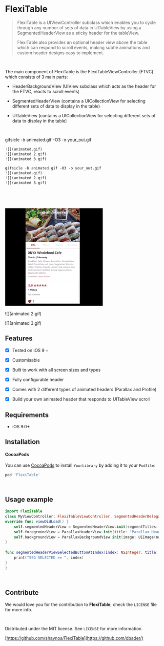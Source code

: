 FlexiTable
==========

>   FlexiTable is a UIViewController subclass which enables you to cycle through
>   any number of sets of data in UITableView by using a SegmentedHeaderView as
>   a sticky header for the tableView.  
>     
>   FlexiTable also provides an optional header view above the table which can
>   respond to scroll events, making subtle animations and custom header designs
>   easy to implement.

 

The main component of FlexiTable is the FlexiTableViewController (FTVC) which
consists of 3 main parts:

-   HeaderBackgroundView (UIView subclass which acts as the header for the FTVC,
    reacts to scroll events)

-   SegmentedHeaderView (contains a UICollectionView for selecting different
    sets of data to display in the table)

-   UITableView (contains a UICollectionView for selecting different sets of
    data to display in the table)

 

gifsicle -b animated.gif -O3 -o your_out.gif  


~~~~~~~~~~~~~~~~~~~~~~~~~~~~~~~~~~~~~~~~~~~~~~~~~~~~~~~~~~~~~~~~~~~~~~~~~~~~~~~~
![](animated.gif)
![](animated 2.gif)
![](animated 3.gif)
~~~~~~~~~~~~~~~~~~~~~~~~~~~~~~~~~~~~~~~~~~~~~~~~~~~~~~~~~~~~~~~~~~~~~~~~~~~~~~~~

~~~~~~~~~~~~~~~~~~~~~~~~~~~~~~~~~~~~~~~~~~~~~~~~~~~~~~~~~~~~~~~~~~~~~~~~~~~~~~~~
gifsicle -b animated.gif -O3 -o your_out.gif
![](animated.gif)
![](animated 2.gif)
![](animated 3.gif)
~~~~~~~~~~~~~~~~~~~~~~~~~~~~~~~~~~~~~~~~~~~~~~~~~~~~~~~~~~~~~~~~~~~~~~~~~~~~~~~~

 

 

![](animated.gif)

![](animated 2.gif)

![](animated 3.gif)

Features
--------

-   [x] Tested on iOS 9 +

-   [X] Customisable

-   [x] Built to work with all screen sizes and types

-   [x] Fully configurable header

-   [x] Comes with 2 different types of animated headers (Parallax and Profile)

-   [x] Build your own animated header that responds to UITableView scroll

Requirements
------------

-   iOS 9.0+

Installation
------------

#### CocoaPods

You can use [CocoaPods](http://cocoapods.org/) to install `YourLibrary` by
adding it to your `Podfile`:

~~~~~~~~~~~~~~~~~~~~~~~~~~~~~~~~~~~~~~~~~~~~~~~~~~~~~~~~~~~~~~~~~~~~~~~~~~~ ruby
pod 'FlexiTable'
~~~~~~~~~~~~~~~~~~~~~~~~~~~~~~~~~~~~~~~~~~~~~~~~~~~~~~~~~~~~~~~~~~~~~~~~~~~~~~~~

 

Usage example
-------------

~~~~~~~~~~~~~~~~~~~~~~~~~~~~~~~~~~~~~~~~~~~~~~~~~~~~~~~~~~~~~~~~~~~~~~~~~~ swift
import FlexiTable
class MyViewController: FlexiTableViewController, SegmentedHeaderDelegate{
override func viewDidLoad() {
    self.segmentedHeaderView = SegmentedHeaderView.init(segmentTitles: ["No Sections", "Sections"], viewHeight: 50, horizontalPadding: 20)
    self.foregroundView = ParallaxHeaderView.init(title: "Parallax Header", font: UIFont.systemFont(ofSize: 22), textColor: UIColor.white, headerPosition: .center)
    self.backgroundView = ParallaxBackgroundView.init(image: UIImage(named: "concert.jpeg")!)
}

func segmentedHeaderViewSelectedButtonAtIndex(index: NSInteger, title: String) {
    print("SEG SELECTED == ", index)
}
}
~~~~~~~~~~~~~~~~~~~~~~~~~~~~~~~~~~~~~~~~~~~~~~~~~~~~~~~~~~~~~~~~~~~~~~~~~~~~~~~~

 

Contribute
----------

We would love you for the contribution to **FlexiTable**, check the `LICENSE`
file for more info.

 

Distributed under the MIT license. See `LICENSE` for more information.

[https://github.com/shaynos/FlexiTable](https://github.com/dbader/)
